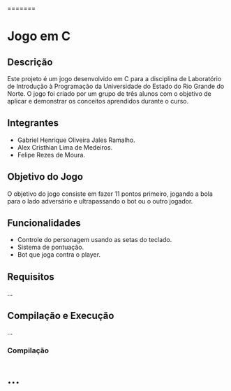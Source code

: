 =======
# Jogo em C

## Descrição
Este projeto é um jogo desenvolvido em C para a disciplina de Laboratório de Introdução à Programação da Universidade do Estado do Rio Grande do Norte. O jogo foi criado por um grupo de três alunos com o objetivo de aplicar e demonstrar os conceitos aprendidos durante o curso.

## Integrantes
- Gabriel Henrique Oliveira Jales Ramalho.
- Alex Cristhian Lima de Medeiros.
- Felipe Rezes de Moura.

## Objetivo do Jogo
O objetivo do jogo consiste em fazer 11 pontos primeiro, jogando a bola para o lado adversário e ultrapassando o bot
ou o outro jogador.

## Funcionalidades
- Controle do personagem usando as setas do teclado.
- Sistema de pontuação.
- Bot que joga contra o player.

## Requisitos
...

## Compilação e Execução
...

### Compilação
...
=======
